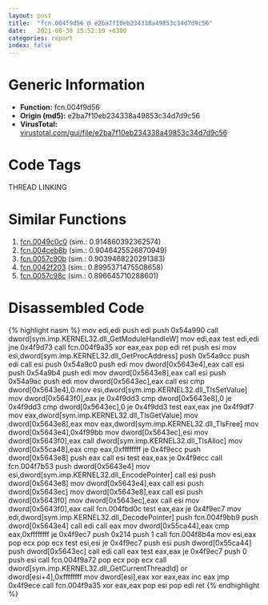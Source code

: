 ```yaml
---
layout: post
title:  "fcn.004f9d56 @ e2ba7f10eb234338a49853c34d7d9c56"
date:   2021-08-30 15:52:19 +0300
categories: report
index: false
---
```


# Generic Information
- **Function:** fcn.004f9d56
- **Origin (md5):** e2ba7f10eb234338a49853c34d7d9c56
- **VirusTotal:** [virustotal.com/gui/file/e2ba7f10eb234338a49853c34d7d9c56][virustotal_ref]

# Code Tags
<span class="tag" id="THREAD">THREAD</span>
<span class="tag" id="LINKING">LINKING</span>


# Similar Functions

1. [fcn.0049c0c0][similar_1_ref] (sim.: 0.914860392362574)
2. [fcn.004ceb8b][similar_2_ref] (sim.: 0.9046425526870949)
3. [fcn.0057c90b][similar_3_ref] (sim.: 0.9039468220291383)
4. [fcn.0042f203][similar_4_ref] (sim.: 0.8995371475508658)
5. [fcn.0057c98c][similar_5_ref] (sim.: 0.896645710288601)


# Disassembled Code

{% highlight nasm %}
mov edi,edi
push edi
push 0x54a990
call dword[sym.imp.KERNEL32.dll_GetModuleHandleW]
mov edi,eax
test edi,edi
jne 0x4f9d73
call fcn.004f9a35
xor eax,eax
pop edi
ret 
push esi
mov esi,dword[sym.imp.KERNEL32.dll_GetProcAddress]
push 0x54a9cc
push edi
call esi
push 0x54a9c0
push edi
mov dword[0x5643e4],eax
call esi
push 0x54a9b4
push edi
mov dword[0x5643e8],eax
call esi
push 0x54a9ac
push edi
mov dword[0x5643ec],eax
call esi
cmp dword[0x5643e4],0
mov esi,dword[sym.imp.KERNEL32.dll_TlsSetValue]
mov dword[0x5643f0],eax
je 0x4f9dd3
cmp dword[0x5643e8],0
je 0x4f9dd3
cmp dword[0x5643ec],0
je 0x4f9dd3
test eax,eax
jne 0x4f9df7
mov eax,dword[sym.imp.KERNEL32.dll_TlsGetValue]
mov dword[0x5643e8],eax
mov eax,dword[sym.imp.KERNEL32.dll_TlsFree]
mov dword[0x5643e4],0x4f99bb
mov dword[0x5643ec],esi
mov dword[0x5643f0],eax
call dword[sym.imp.KERNEL32.dll_TlsAlloc]
mov dword[0x55ca48],eax
cmp eax,0xffffffff
je 0x4f9ecc
push dword[0x5643e8]
push eax
call esi
test eax,eax
je 0x4f9ecc
call fcn.004f7b53
push dword[0x5643e4]
mov esi,dword[sym.imp.KERNEL32.dll_EncodePointer]
call esi
push dword[0x5643e8]
mov dword[0x5643e4],eax
call esi
push dword[0x5643ec]
mov dword[0x5643e8],eax
call esi
push dword[0x5643f0]
mov dword[0x5643ec],eax
call esi
mov dword[0x5643f0],eax
call fcn.004fbd0c
test eax,eax
je 0x4f9ec7
mov edi,dword[sym.imp.KERNEL32.dll_DecodePointer]
push fcn.004f9bb9
push dword[0x5643e4]
call edi
call eax
mov dword[0x55ca44],eax
cmp eax,0xffffffff
je 0x4f9ec7
push 0x214
push 1
call fcn.004f8b4a
mov esi,eax
pop ecx
pop ecx
test esi,esi
je 0x4f9ec7
push esi
push dword[0x55ca44]
push dword[0x5643ec]
call edi
call eax
test eax,eax
je 0x4f9ec7
push 0
push esi
call fcn.004f9a72
pop ecx
pop ecx
call dword[sym.imp.KERNEL32.dll_GetCurrentThreadId]
or dword[esi+4],0xffffffff
mov dword[esi],eax
xor eax,eax
inc eax
jmp 0x4f9ece
call fcn.004f9a35
xor eax,eax
pop esi
pop edi
ret 
{% endhighlight %}


[similar_1_ref]: /report/fcn.0049c0c0@279a61b1e76da49531f1f16fd1102a2d
[similar_2_ref]: /report/fcn.004ceb8b@be7fba7cc724acf4ae2900d99e0fc9c3
[similar_3_ref]: /report/fcn.0057c90b@c60344b51fa39a329b92557d24ff7670
[similar_4_ref]: /report/fcn.0042f203@a1c6b07868a0eea8f4ee5a872aa71909
[similar_5_ref]: /report/fcn.0057c98c@14b20b07906a36e23f2230c8042160f2
[virustotal_ref]: https://www.virustotal.com/gui/file/e2ba7f10eb234338a49853c34d7d9c56